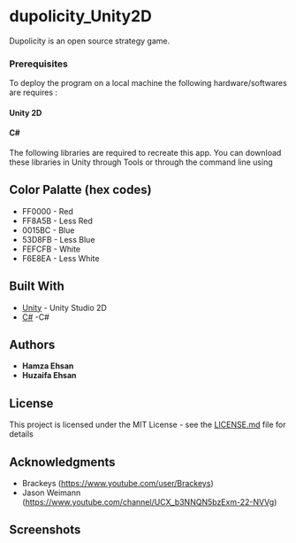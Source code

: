 # dupolicity_Unity2D	
Dupolicity is an open source strategy game.	


### Prerequisites


To deploy the program on a local machine the following hardware/softwares are requires :	

#### Unity 2D	
#### C# 




The following libraries are required to recreate this app. You can download these libraries in Unity through Tools or through the command line using 	




## Color Palatte (hex codes)	
* FF0000 - Red	
* FF8A5B - Less Red	
* 0015BC - Blue	
* 53D8FB - Less Blue	
* FEFCFB - White	
* F6E8EA - Less White	

## Built With


* [Unity](https://unity.com//) - Unity Studio 2D	
* [C#](https://docs.microsoft.com/en-us/dotnet/csharp/) -C#	




## Authors


* **Hamza Ehsan**	
* **Huzaifa Ehsan**	


## License


This project is licensed under the MIT License - see the [LICENSE.md](LICENSE.md) file for details	


## Acknowledgments


* Brackeys (https://www.youtube.com/user/Brackeys)	
* Jason Weimann (https://www.youtube.com/channel/UCX_b3NNQN5bzExm-22-NVVg)	

## Screenshots	
